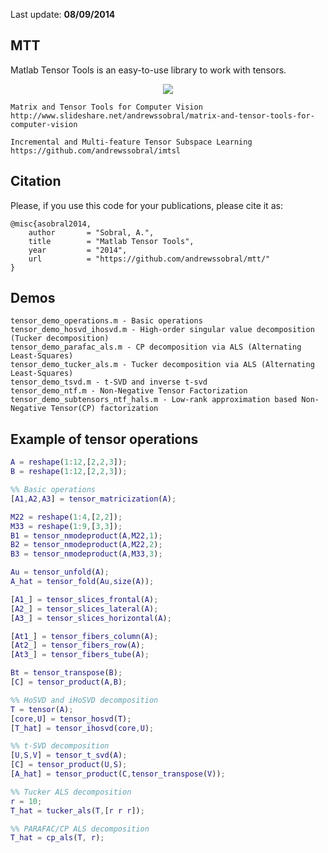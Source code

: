 Last update: **08/09/2014**

MTT
---
Matlab Tensor Tools is an easy-to-use library to work with tensors.

<p align="center"><img src="https://sites.google.com/site/andrewssobral/tensor_slices_full.png" /></p>

```
Matrix and Tensor Tools for Computer Vision 
http://www.slideshare.net/andrewssobral/matrix-and-tensor-tools-for-computer-vision

Incremental and Multi-feature Tensor Subspace Learning
https://github.com/andrewssobral/imtsl
```

Citation
---------
Please, if you use this code for your publications, please cite it as:
```
@misc{asobral2014,
    author       = "Sobral, A.",
    title        = "Matlab Tensor Tools",
    year         = "2014",
    url          = "https://github.com/andrewssobral/mtt/"
}
```

Demos
-----
```
tensor_demo_operations.m - Basic operations
tensor_demo_hosvd_ihosvd.m - High-order singular value decomposition (Tucker decomposition)
tensor_demo_parafac_als.m - CP decomposition via ALS (Alternating Least-Squares)
tensor_demo_tucker_als.m - Tucker decomposition via ALS (Alternating Least-Squares)
tensor_demo_tsvd.m - t-SVD and inverse t-svd
tensor_demo_ntf.m - Non-Negative Tensor Factorization
tensor_demo_subtensors_ntf_hals.m - Low-rank approximation based Non-Negative Tensor(CP) factorization
```

Example of tensor operations
----------------------------
```Matlab
A = reshape(1:12,[2,2,3]);
B = reshape(1:12,[2,2,3]);

%% Basic operations
[A1,A2,A3] = tensor_matricization(A);

M22 = reshape(1:4,[2,2]);
M33 = reshape(1:9,[3,3]);
B1 = tensor_nmodeproduct(A,M22,1);
B2 = tensor_nmodeproduct(A,M22,2);
B3 = tensor_nmodeproduct(A,M33,3);

Au = tensor_unfold(A);
A_hat = tensor_fold(Au,size(A));

[A1_] = tensor_slices_frontal(A);
[A2_] = tensor_slices_lateral(A);
[A3_] = tensor_slices_horizontal(A);

[At1_] = tensor_fibers_column(A);
[At2_] = tensor_fibers_row(A);
[At3_] = tensor_fibers_tube(A);

Bt = tensor_transpose(B);
[C] = tensor_product(A,B);

%% HoSVD and iHoSVD decomposition
T = tensor(A);
[core,U] = tensor_hosvd(T);
[T_hat] = tensor_ihosvd(core,U);

%% t-SVD decomposition
[U,S,V] = tensor_t_svd(A);
[C] = tensor_product(U,S);
[A_hat] = tensor_product(C,tensor_transpose(V));

%% Tucker ALS decomposition
r = 10;
T_hat = tucker_als(T,[r r r]);

%% PARAFAC/CP ALS decomposition
T_hat = cp_als(T, r);
```
